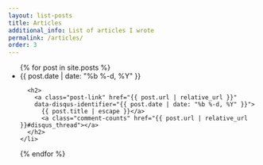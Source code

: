 ```yaml
---
layout: list-posts
title: Articles
additional_info: List of articles I wrote
permalink: /articles/
order: 3
---
```

<ul class="post-list">
  {% for post in site.posts %}
    <li>
      <span class="post-meta">{{ post.date | date: "%b %-d, %Y" }}</span>

      <h2>
        <a class="post-link" href="{{ post.url | relative_url }}"
        data-disqus-identifier="{{ post.date | date: "%b %-d, %Y" }}">
          {{ post.title | escape }}</a>
          <a class="comment-counts" href="{{ post.url | relative_url }}#disqus_thread"></a>
      </h2>
    </li>
  {% endfor %}
</ul>
